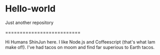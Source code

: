 # Hello-world
Just another repository

==========================

Hi Humans
ShinJun here. I like Node.js and Coffeescript (that's what Iam make of!).
I've had tacos on moom and find far superious to Earth tacos.
